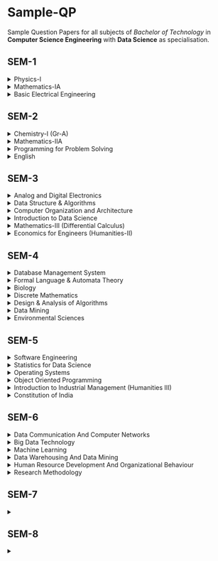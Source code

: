 # Sample-QP
Sample Question Papers for all subjects of *Bachelor of Technology* in **Computer Science Engineering** with **Data Science** as specialisation.

## SEM-1
<details>
  <summary>Physics-I</summary>

  - [2025](https://www.makaut.com/papers/btech-1-sem-physics-1-bs-ph101-2025.pdf)
</details>

<details>
  <summary>Mathematics-IA</summary>

  - []()
</details>

<details>
  <summary>Basic Electrical Engineering</summary>

  - []()
</details>


## SEM-2
<details>
  <summary>Chemistry-I (Gr-A)</summary></summary>

  - [2024](https://www.makaut.com/papers/btech-2-sem-chemistry-1-bsch201-2024.pdf)
</details>

<details>
  <summary>Mathematics-IIA</summary>

  - [2024](https://www.makaut.com/papers/btech-2-sem-mathematics-2a-bsm201-2024.pdf)
</details>

<details>
  <summary>Programming for Problem Solving</summary>

  - []()
</details>

<details>
  <summary>English</summary>

  - []()
</details>

## SEM-3
<details>
  <summary>Analog and Digital Electronics</summary>

  - []()
</details>

<details>
  <summary>Data Structure & Algorithms</summary>

  - []()
</details>

<details>
  <summary>Computer Organization and Architecture</summary>

  - []()
</details>

<details>
  <summary>Introduction to Data Science</summary>

  - []()
</details>

<details>
  <summary>Mathematics-III (Differential Calculus)</summary>

  - []()

  - [2025]()
</details>

<details>
  <summary>Economics for Engineers (Humanities-II)</summary>

  - []()
</details>


## SEM-4
<details>
  <summary>Database Management System</summary>

  - [2014](https://www.makaut.com/papers/btech-cse-5-sem-database-management-system-2014.pdf)
</details>

<details>
  <summary>Formal Language & Automata Theory</summary>

  - [2024](https://www.makaut.com/papers/btech-pcc-cs-4-sem-formal-language-and-automata-theory-pcc-cs-403-2024.pdf)
</details>

<details>
  <summary>Biology</summary>

  - [2024](https://www.makaut.com/papers/btech-4-sem-biology-bs-b401-2024.pdf)
  - [2023](https://www.makaut.com/papers/btech-bsb-4-sem-biology-bs-b401-2023.pdf)
</details>

<details>
  <summary>Discrete Mathematics</summary>

  - []()
</details>

<details>
  <summary>Design & Analysis of Algorithms</summary>

  - []()
</details>

<details>
  <summary>Data Mining</summary>

  - []()
</details>

<details>
  <summary>Environmental Sciences</summary>

  - []()
</details>


## SEM-5
<details>
  <summary>Software Engineering</summary>

  - []()
</details>

<details>
  <summary>Statistics for Data Science</summary>

  - []()
</details>

<details>
  <summary>Operating Systems</summary>

  - []()
</details>

<details>
  <summary>Object Oriented Programming</summary>

  - []()
</details>

<details>
  <summary>Introduction to Industrial Management (Humanities III)</summary>

  - []()
</details>

<details>
  <summary>Constitution of India</summary>

  - []()
</details>


## SEM-6
<details>
  <summary>Data Communication And Computer Networks</summary>

  - [2024](https://www.makaut.com/papers/btech-ec-cse-6-sem-computer-networks-ec602-2024.pdf)
</details>

<details>
  <summary>Big Data Technology</summary>

  - [2024]()
</details>

<details>
  <summary>Machine Learning</summary>

  - [2024](https://www.makaut.com/papers/btech-pec-7-sem-machine-learning-pec-cs-701e-2024.pdf)
</details>

<details>
  <summary>Data Warehousing And Data Mining</summary>

  - [2024]()
</details>

<details>
  <summary>Human Resource Development And Organizational Behaviour</summary>

  - [2024]()
</details>

<details>
  <summary>Research Methodology</summary>

  - [2024]()
</details>


## SEM-7
<details>
  <summary></summary>

  - []()
</details>


## SEM-8
<details>
  <summary></summary>

  - []()
</details>
